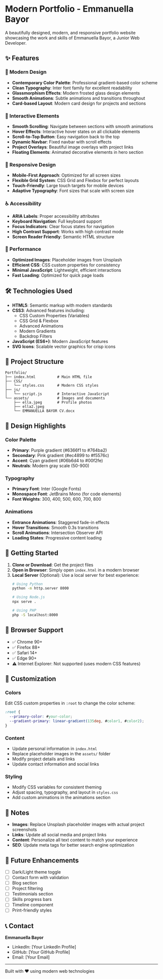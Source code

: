 # Modern Portfolio - Emmanuella Bayor

A beautifully designed, modern, and responsive portfolio website showcasing the work and skills of Emmanuella Bayor, a Junior Web Developer.

## ✨ Features

### 🎨 Modern Design
- **Contemporary Color Palette**: Professional gradient-based color scheme
- **Clean Typography**: Inter font family for excellent readability
- **Glassmorphism Effects**: Modern frosted glass design elements
- **Smooth Animations**: Subtle animations and transitions throughout
- **Card-based Layout**: Modern card design for projects and sections

### 🚀 Interactive Elements
- **Smooth Scrolling**: Navigate between sections with smooth animations
- **Hover Effects**: Interactive hover states on all clickable elements
- **Scroll-to-Top Button**: Easy navigation back to the top
- **Dynamic Navbar**: Fixed navbar with scroll effects
- **Project Overlays**: Beautiful image overlays with project links
- **Floating Elements**: Animated decorative elements in hero section

### 📱 Responsive Design
- **Mobile-First Approach**: Optimized for all screen sizes
- **Flexible Grid System**: CSS Grid and Flexbox for perfect layouts
- **Touch-Friendly**: Large touch targets for mobile devices
- **Adaptive Typography**: Font sizes that scale with screen size

### ♿ Accessibility
- **ARIA Labels**: Proper accessibility attributes
- **Keyboard Navigation**: Full keyboard support
- **Focus Indicators**: Clear focus states for navigation
- **High Contrast Support**: Works with high contrast mode
- **Screen Reader Friendly**: Semantic HTML structure

### 🎯 Performance
- **Optimized Images**: Placeholder images from Unsplash
- **Efficient CSS**: CSS custom properties for consistency
- **Minimal JavaScript**: Lightweight, efficient interactions
- **Fast Loading**: Optimized for quick page loads

## 🛠️ Technologies Used

- **HTML5**: Semantic markup with modern standards
- **CSS3**: Advanced features including:
  - CSS Custom Properties (Variables)
  - CSS Grid & Flexbox
  - Advanced Animations
  - Modern Gradients
  - Backdrop Filters
- **JavaScript (ES6+)**: Modern JavaScript features
- **SVG Icons**: Scalable vector graphics for crisp icons

## 📁 Project Structure

```
Portfolio/
├── index.html          # Main HTML file
├── CSS/
│   └── styles.css      # Modern CSS styles
├── js/
│   └── script.js       # Interactive JavaScript
└── assets/             # Images and documents
    ├── ella.jpeg       # Profile photos
    ├── ella2.jpeg
    └── EMMANUELLA BAYOR CV.docx
```

## 🎨 Design Highlights

### Color Palette
- **Primary**: Purple gradient (#6366f1 to #764ba2)
- **Secondary**: Pink gradient (#ec4899 to #f5576c)
- **Accent**: Cyan gradient (#06b6d4 to #00f2fe)
- **Neutrals**: Modern gray scale (50-900)

### Typography
- **Primary Font**: Inter (Google Fonts)
- **Monospace Font**: JetBrains Mono (for code elements)
- **Font Weights**: 300, 400, 500, 600, 700, 800

### Animations
- **Entrance Animations**: Staggered fade-in effects
- **Hover Transitions**: Smooth 0.3s transitions
- **Scroll Animations**: Intersection Observer API
- **Loading States**: Progressive content loading

## 🚀 Getting Started

1. **Clone or Download**: Get the project files
2. **Open in Browser**: Simply open `index.html` in a modern browser
3. **Local Server** (Optional): Use a local server for best experience:
   ```bash
   # Using Python
   python -m http.server 8000

   # Using Node.js
   npx serve .

   # Using PHP
   php -S localhost:8000
   ```

## 📱 Browser Support

- ✅ Chrome 90+
- ✅ Firefox 88+
- ✅ Safari 14+
- ✅ Edge 90+
- ⚠️ Internet Explorer: Not supported (uses modern CSS features)

## 🔧 Customization

### Colors
Edit CSS custom properties in `:root` to change the color scheme:
```css
:root {
  --primary-color: #your-color;
  --gradient-primary: linear-gradient(135deg, #color1, #color2);
}
```

### Content
- Update personal information in `index.html`
- Replace placeholder images in the `assets/` folder
- Modify project details and links
- Update contact information and social links

### Styling
- Modify CSS variables for consistent theming
- Adjust spacing, typography, and layout in `styles.css`
- Add custom animations in the animations section

## 📝 Notes

- **Images**: Replace Unsplash placeholder images with actual project screenshots
- **Links**: Update all social media and project links
- **Content**: Personalize all text content to match your experience
- **SEO**: Update meta tags for better search engine optimization

## 🎯 Future Enhancements

- [ ] Dark/Light theme toggle
- [ ] Contact form with validation
- [ ] Blog section
- [ ] Project filtering
- [ ] Testimonials section
- [ ] Skills progress bars
- [ ] Timeline component
- [ ] Print-friendly styles

## 📞 Contact

**Emmanuella Bayor**
- LinkedIn: [Your LinkedIn Profile]
- GitHub: [Your GitHub Profile]
- Email: [Your Email]

---

Built with ❤️ using modern web technologies
